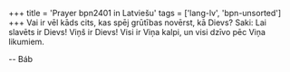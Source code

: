 +++
title = 'Prayer bpn2401 in Latviešu'
tags = ['lang-lv', 'bpn-unsorted']
+++
Vai ir vēl kāds cits, kas spēj grūtības novērst, kā Dievs? Saki: Lai slavēts ir Dievs! Viņš ir Dievs! Visi ir Viņa kalpi, un visi dzīvo pēc Viņa likumiem.

-- Báb
